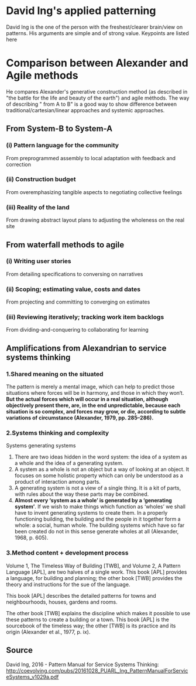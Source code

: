 # David Ing's applied patterning

David Ing is the one of the person with the freshest/clearer brain/view on patterns. His arguments are simple and of strong value. Keypoints are listed here



# Comparison between Alexander and Agile methods

He compares Alexander's generative construction method (as described in "the battle for the life and beauty of the earth") and agile méthods. The way of describing " from A to B" is a good way to show difference between traditional/cartesian/linear approaches and systemic approaches.

## From System-B to System-A

### (i) Pattern language for the community

From preprogrammed assembly to local adaptation with feedback and correction

### (ii) Construction budget
From overemphasizing tangible aspects to negotiating collective feelings

### (iii) Reality of the land
From drawing abstract layout plans to adjusting the wholeness on the real site


## From waterfall methods to agile

### (i) Writing user stories
From detailing specifications to  conversing on narratives

### (ii) Scoping; estimating value,  costs and dates
From projecting and committing to converging on estimates

### (iii) Reviewing iteratively; tracking work item backlogs
From dividing-and-conquering to collaborating for learning

## Amplifications from Alexandrian to service systems thinking

### 1.Shared meaning on the situated

The pattern is merely a mental image, which can help to predict those situations where forces will be in harmony, and those in which they won‘t. **But the actual forces which will occur in a real situation, although objectively present there, are, in the end unpredictable,  because each situation is so complex, and forces may grow, or die, according to subtle variations of circumstance (Alexander, 1979, pp. 285–286).**

### 2.Systems thinking and complexity

Systems generating systems
1. There are two ideas hidden in the word system: the idea of a system as a whole and the idea of a generating system.
2. A system as a whole is not an object but a way of looking at an object. It focuses on some holistic property which can only be understood as a product of interaction among parts.
3. A generating system is not a view of a single thing. It is a kit of parts, with rules about the way these parts may be combined.
4. **Almost every ‘system as a whole’ is generated by a ‘generating system’**. If we wish to make things which function as ‘wholes’ we shall have to invent generating systems to create them.
In a properly functioning building, the building and the people in it together form a whole: a social, human whole. 
The building systems which have so far been created do not in this sense generate wholes at all (Alexander, 1968, p. 605).

### 3.Method content + development process

Volume 1, The Timeless Way of Building [TWB], and Volume 2, A Pattern Language [APL], are two halves of a single work. This book [APL] provides a language, for building and planning; the other book [TWB] provides the theory and instructions for the sue of the language. 

This book [APL] describes the detailed patterns for towns and neighbourhoods, houses, gardens and rooms. 

The other book [TWB] explains the discipline which makes it possible to use these patterns to create a building or a town.  This book [APL] is the sourcebook of the timeless way; the other [TWB] is its practice and its origin (Alexander et al., 1977, p. ix).

## Source

David Ing, 2016 - Pattern Manual for Service Systems Thinking: http://coevolving.com/pubs/20161028_PUARL_Ing_PatternManualForServiceSystems_v1029a.pdf
